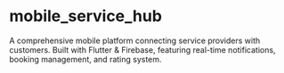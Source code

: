 # mobile_service_hub
A comprehensive mobile platform connecting service providers with customers. Built with Flutter & Firebase, featuring real-time notifications, booking management, and rating system.

